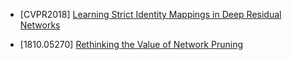 - [CVPR2018] [Learning Strict Identity Mappings in Deep Residual Networks](https://arxiv.org/abs/1804.01661)

- [1810.05270] [Rethinking the Value of Network Pruning](https://arxiv.org/abs/1810.05270)
